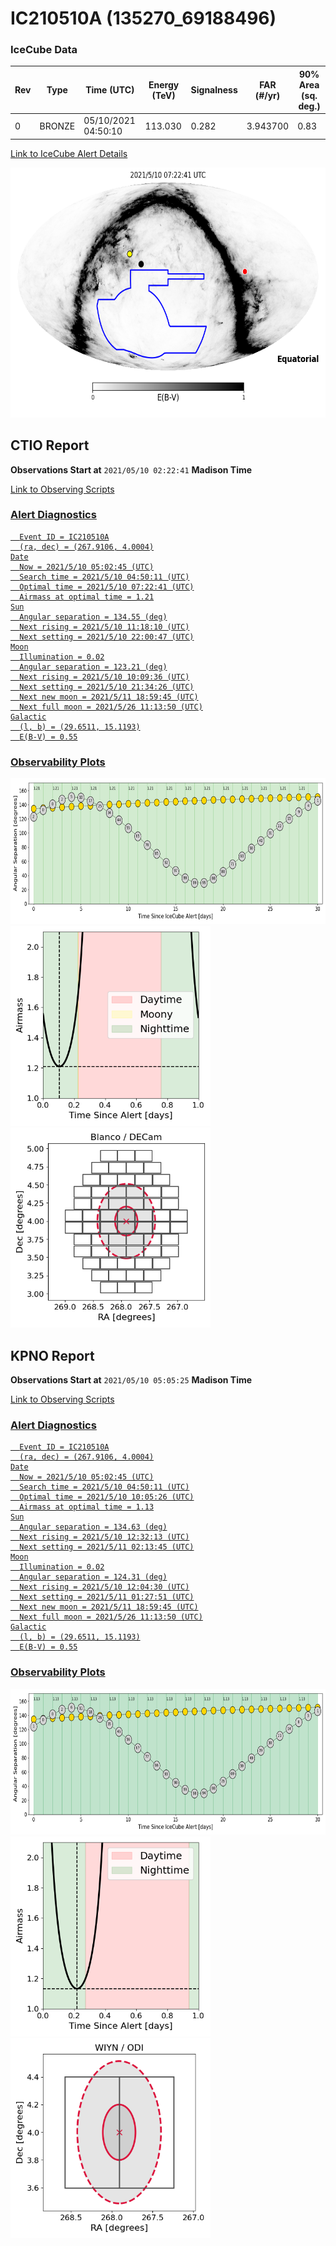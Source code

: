 # IC210510A (135270_69188496)

### IceCube Data

| Rev | Type | Time (UTC) | Energy (TeV) | Signalness | FAR (#/yr) | 90% Area (sq. deg.) |
| --- | --- | --- | --- | --- | --- | --- |
| 0 | BRONZE | 05/10/2021  04:50:10 | 113.030 | 0.282 | 3.943700 | 0.83 |

<a href="https://gcn.gsfc.nasa.gov/gcn/notices_amon_g_b/135270_69188496.amon" target="_blank">Link to IceCube Alert Details</a>

<a href="https://rmorgan10.github.io/AlertMonitoring/IC210510A_0/CTIO_skymap.png" target="_blank">
  <img src="CTIO_skymap.png" alt="CTIO Skymap" style="width:700px;height:400px;">
</a>


## CTIO Report

**Observations Start at**  `2021/05/10 02:22:41`  **Madison Time**

<a href="https://github.com/rmorgan10/AlertMonitoring/blob/main/IC210510A_0/CTIO.json" target="_blank">Link to Observing Scripts

### Alert Diagnostics

```Event
  Event ID = IC210510A
  (ra, dec) = (267.9106, 4.0004)
Date
  Now = 2021/5/10 05:02:45 (UTC)
  Search time = 2021/5/10 04:50:11 (UTC)
  Optimal time = 2021/5/10 07:22:41 (UTC)
  Airmass at optimal time = 1.21
Sun
  Angular separation = 134.55 (deg)
  Next rising = 2021/5/10 11:18:10 (UTC)
  Next setting = 2021/5/10 22:00:47 (UTC)
Moon
  Illumination = 0.02
  Angular separation = 123.21 (deg)
  Next rising = 2021/5/10 10:09:36 (UTC)
  Next setting = 2021/5/10 21:34:26 (UTC)
  Next new moon = 2021/5/11 18:59:45 (UTC)
  Next full moon = 2021/5/26 11:13:50 (UTC)
Galactic
  (l, b) = (29.6511, 15.1193)
  E(B-V) = 0.55
```
### Observability Plots

<a href="https://rmorgan10.github.io/AlertMonitoring/IC210510A_0/CTIO_forecast.png" target="_blank">
  <img src="CTIO_forecast.png" alt="CTIO Forecast" style="width:700px;height:233px;">
</a>

<a href="https://rmorgan10.github.io/AlertMonitoring/IC210510A_0/CTIO_airmass.png" target="_blank">
  <img src="CTIO_airmass.png" alt="CTIO Airmass" style="width:320px;height:320px;">
</a>
<a href="https://rmorgan10.github.io/AlertMonitoring/IC210510A_0/CTIO_fov.png" target="_blank">
  <img src="CTIO_fov.png" alt="CTIO FoV" style="width:320px;height:320px;">
</a>


## KPNO Report

**Observations Start at**  `2021/05/10 05:05:25`  **Madison Time**

<a href="https://github.com/rmorgan10/AlertMonitoring/blob/main/IC210510A_0/KPNO.json" target="_blank">Link to Observing Scripts

### Alert Diagnostics

```Event
  Event ID = IC210510A
  (ra, dec) = (267.9106, 4.0004)
Date
  Now = 2021/5/10 05:02:45 (UTC)
  Search time = 2021/5/10 04:50:11 (UTC)
  Optimal time = 2021/5/10 10:05:26 (UTC)
  Airmass at optimal time = 1.13
Sun
  Angular separation = 134.63 (deg)
  Next rising = 2021/5/10 12:32:13 (UTC)
  Next setting = 2021/5/11 02:13:45 (UTC)
Moon
  Illumination = 0.02
  Angular separation = 124.31 (deg)
  Next rising = 2021/5/10 12:04:30 (UTC)
  Next setting = 2021/5/11 01:27:51 (UTC)
  Next new moon = 2021/5/11 18:59:45 (UTC)
  Next full moon = 2021/5/26 11:13:50 (UTC)
Galactic
  (l, b) = (29.6511, 15.1193)
  E(B-V) = 0.55
```
### Observability Plots

<a href="https://rmorgan10.github.io/AlertMonitoring/IC210510A_0/KPNO_forecast.png" target="_blank">
  <img src="KPNO_forecast.png" alt="KPNO Forecast" style="width:700px;height:233px;">
</a>

<a href="https://rmorgan10.github.io/AlertMonitoring/IC210510A_0/KPNO_airmass.png" target="_blank">
  <img src="KPNO_airmass.png" alt="KPNO Airmass" style="width:320px;height:320px;">
</a>
<a href="https://rmorgan10.github.io/AlertMonitoring/IC210510A_0/KPNO_fov.png" target="_blank">
  <img src="KPNO_fov.png" alt="KPNO FoV" style="width:320px;height:320px;">
</a>

